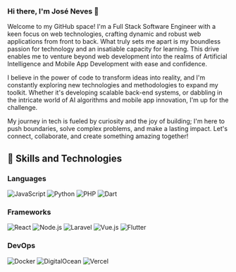### Hi there, I'm José Neves 👋

Welcome to my GitHub space! I'm a Full Stack Software Engineer with a keen focus on web technologies, crafting dynamic and robust web applications from front to back. What truly sets me apart is my boundless passion for technology and an insatiable capacity for learning. This drive enables me to venture beyond web development into the realms of Artificial Intelligence and Mobile App Development with ease and confidence.

I believe in the power of code to transform ideas into reality, and I'm constantly exploring new technologies and methodologies to expand my toolkit. Whether it's developing scalable back-end systems, or dabbling in the intricate world of AI algorithms and mobile app innovation, I'm up for the challenge.

My journey in tech is fueled by curiosity and the joy of building; I'm here to push boundaries, solve complex problems, and make a lasting impact. Let's connect, collaborate, and create something amazing together!


## 🚀 Skills and Technologies

### Languages
![JavaScript](https://img.shields.io/badge/-JavaScript-333333?style=flat&logo=javascript)
![Python](https://img.shields.io/badge/-Python-333333?style=flat&logo=python)
![PHP](https://img.shields.io/badge/-PHP-777BB4?style=flat&logo=php&logoColor=white)
![Dart](https://img.shields.io/badge/-Dart-0175C2?style=flat&logo=dart&logoColor=white)


### Frameworks
![React](https://img.shields.io/badge/-React-333333?style=flat&logo=react)
![Node.js](https://img.shields.io/badge/-Node.js-333333?style=flat&logo=node.js)
![Laravel](https://img.shields.io/badge/-Laravel-FF2D20?style=flat&logo=laravel&logoColor=white)
![Vue.js](https://img.shields.io/badge/-Vue.js-4FC08D?style=flat&logo=vue.js&logoColor=white)
![Flutter](https://img.shields.io/badge/-Flutter-02569B?style=flat&logo=flutter&logoColor=white)

### DevOps
![Docker](https://img.shields.io/badge/-Docker-333333?style=flat&logo=docker)
![DigitalOcean](https://img.shields.io/badge/-DigitalOcean-0080FF?style=flat&logo=digitalocean&logoColor=white)
![Vercel](https://img.shields.io/badge/-Vercel-black?style=flat&logo=vercel&logoColor=white)




<!--
**JoseNeves31/JoseNeves31** is a ✨ _special_ ✨ repository because its `README.md` (this file) appears on your GitHub profile.

Here are some ideas to get you started:

- 🔭 I’m currently working on ...
- 🌱 I’m currently learning ...
- 👯 I’m looking to collaborate on ...
- 🤔 I’m looking for help with ...
- 💬 Ask me about ...
- 📫 How to reach me: ...
- 😄 Pronouns: ...
- ⚡ Fun fact: ...
-->
